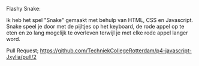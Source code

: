 Flashy Snake:

Ik heb het spel "Snake" gemaakt met behulp van HTML, CSS en Javascript.
Snake speel je door met de pijltjes op het keyboard, de rode appel op te eten en zo lang mogelijk te overleven terwijl je met elke rode appel langer word.

Pull Request;
https://github.com/TechniekCollegeRotterdam/p4-javascript-Jxylia/pull/2